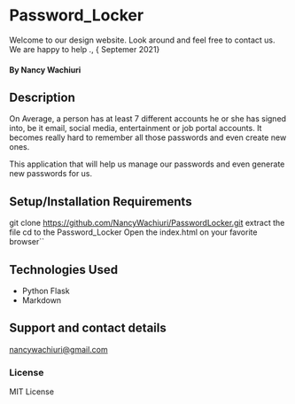 # Password_Locker

Welcome to our design website. Look around and feel free to contact us. We are happy to help
., { Septemer 2021}

#### By **Nancy Wachiuri**

## Description
On Average, a person has at least 7 different accounts he or she has signed into, be it email, social media, entertainment or job portal accounts. It becomes really hard to remember all those passwords and even create new ones.

This application that will help us manage our passwords and even generate new passwords for us.

## Setup/Installation Requirements
git clone https://github.com/NancyWachiuri/PasswordLocker.git
extract the file
cd to the Password_Locker
Open the index.html on your favorite browser``

## Technologies Used

  * Python Flask
  * Markdown
## Support and contact details
nancywachiuri@gmail.com
### License
MIT License